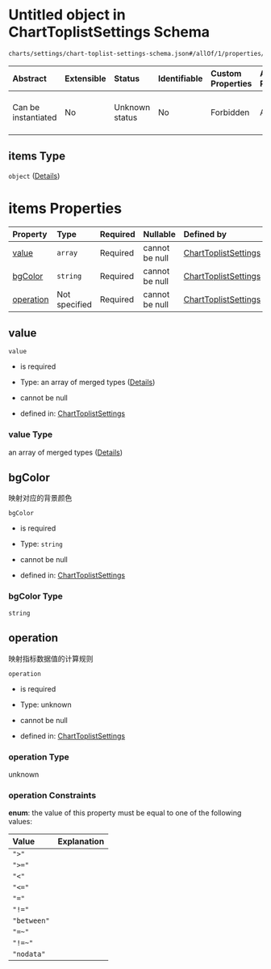 # Untitled object in ChartToplistSettings Schema

```txt
charts/settings/chart-toplist-settings-schema.json#/allOf/1/properties/colorMappings/items
```



| Abstract            | Extensible | Status         | Identifiable | Custom Properties | Additional Properties | Access Restrictions | Defined In                                                                                                               |
| :------------------ | :--------- | :------------- | :----------- | :---------------- | :-------------------- | :------------------ | :----------------------------------------------------------------------------------------------------------------------- |
| Can be instantiated | No         | Unknown status | No           | Forbidden         | Allowed               | none                | [chart-toplist-settings-schema.json\*](../out/charts/settings/chart-toplist-settings-schema.json "open original schema") |

## items Type

`object` ([Details](chart-toplist-settings-schema-allof-1-properties-colormappings-items.md))

# items Properties

| Property                | Type          | Required | Nullable       | Defined by                                                                                                                                                                                                                             |
| :---------------------- | :------------ | :------- | :------------- | :------------------------------------------------------------------------------------------------------------------------------------------------------------------------------------------------------------------------------------- |
| [value](#value)         | `array`       | Required | cannot be null | [ChartToplistSettings](chart-toplist-settings-schema-allof-1-properties-colormappings-items-properties-value.md "charts/settings/chart-toplist-settings-schema.json#/allOf/1/properties/colorMappings/items/properties/value")         |
| [bgColor](#bgcolor)     | `string`      | Required | cannot be null | [ChartToplistSettings](chart-toplist-settings-schema-allof-1-properties-colormappings-items-properties-bgcolor.md "charts/settings/chart-toplist-settings-schema.json#/allOf/1/properties/colorMappings/items/properties/bgColor")     |
| [operation](#operation) | Not specified | Required | cannot be null | [ChartToplistSettings](chart-toplist-settings-schema-allof-1-properties-colormappings-items-properties-operation.md "charts/settings/chart-toplist-settings-schema.json#/allOf/1/properties/colorMappings/items/properties/operation") |

## value



`value`

* is required

* Type: an array of merged types ([Details](chart-toplist-settings-schema-allof-1-properties-colormappings-items-properties-value-items.md))

* cannot be null

* defined in: [ChartToplistSettings](chart-toplist-settings-schema-allof-1-properties-colormappings-items-properties-value.md "charts/settings/chart-toplist-settings-schema.json#/allOf/1/properties/colorMappings/items/properties/value")

### value Type

an array of merged types ([Details](chart-toplist-settings-schema-allof-1-properties-colormappings-items-properties-value-items.md))

## bgColor

映射对应的背景颜色

`bgColor`

* is required

* Type: `string`

* cannot be null

* defined in: [ChartToplistSettings](chart-toplist-settings-schema-allof-1-properties-colormappings-items-properties-bgcolor.md "charts/settings/chart-toplist-settings-schema.json#/allOf/1/properties/colorMappings/items/properties/bgColor")

### bgColor Type

`string`

## operation

映射指标数据值的计算规则

`operation`

* is required

* Type: unknown

* cannot be null

* defined in: [ChartToplistSettings](chart-toplist-settings-schema-allof-1-properties-colormappings-items-properties-operation.md "charts/settings/chart-toplist-settings-schema.json#/allOf/1/properties/colorMappings/items/properties/operation")

### operation Type

unknown

### operation Constraints

**enum**: the value of this property must be equal to one of the following values:

| Value       | Explanation |
| :---------- | :---------- |
| `">"`       |             |
| `">="`      |             |
| `"<"`       |             |
| `"<="`      |             |
| `"="`       |             |
| `"!="`      |             |
| `"between"` |             |
| `"=~"`      |             |
| `"!=~"`     |             |
| `"nodata"`  |             |
